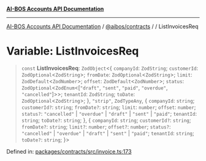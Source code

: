 [**AI-BOS Accounts API Documentation**](../../../README.md)

***

[AI-BOS Accounts API Documentation](../../../README.md) / [@aibos/contracts](../README.md) / [](../README.md) / ListInvoicesReq

# Variable: ListInvoicesReq

> `const` **ListInvoicesReq**: `ZodObject`\<\{ `companyId`: `ZodString`; `customerId`: `ZodOptional`\<`ZodString`\>; `fromDate`: `ZodOptional`\<`ZodString`\>; `limit`: `ZodDefault`\<`ZodNumber`\>; `offset`: `ZodDefault`\<`ZodNumber`\>; `status`: `ZodOptional`\<`ZodEnum`\<\[`"draft"`, `"sent"`, `"paid"`, `"overdue"`, `"cancelled"`\]\>\>; `tenantId`: `ZodString`; `toDate`: `ZodOptional`\<`ZodString`\>; \}, `"strip"`, `ZodTypeAny`, \{ `companyId`: `string`; `customerId?`: `string`; `fromDate?`: `string`; `limit`: `number`; `offset`: `number`; `status?`: `"cancelled"` \| `"overdue"` \| `"draft"` \| `"sent"` \| `"paid"`; `tenantId`: `string`; `toDate?`: `string`; \}, \{ `companyId`: `string`; `customerId?`: `string`; `fromDate?`: `string`; `limit?`: `number`; `offset?`: `number`; `status?`: `"cancelled"` \| `"overdue"` \| `"draft"` \| `"sent"` \| `"paid"`; `tenantId`: `string`; `toDate?`: `string`; \}\>

Defined in: [packages/contracts/src/invoice.ts:173](https://github.com/pohlai88/accounts/blob/48103fb36d28b2b9bfb33472b6de2f719773cde9/packages/contracts/src/invoice.ts#L173)
